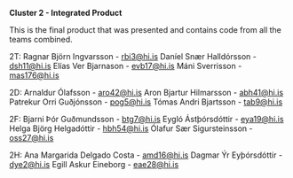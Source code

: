 **Cluster 2 - Integrated Product**

This is the final product that was presented and contains code from all the teams combined.

2T:
Ragnar Björn Ingvarsson - rbi3@hi.is
Daníel Snær Halldórsson - dsh11@hi.is
Elías Ver Bjarnason - evb17@hi.is
Máni Sverrisson - mas176@hi.is

2D:
Arnaldur Ólafsson - aro42@hi.is
Aron Bjartur Hilmarsson - abh41@hi.is
Patrekur Orri Guðjónsson - pog5@hi.is
Tómas Andri Bjartsson - tab9@hi.is

2F:
Bjarni Þór Guðmundsson - btg7@hi.is
Eygló Ástþórsdóttir - eya19@hi.is
Helga Björg Helgadóttir - hbh54@hi.is
Ólafur Sær Sigursteinsson - oss27@hi.is

2H:
Ana Margarida Delgado Costa - amd16@hi.is
Dagmar Ýr Eyþórsdóttir - dye2@hi.is
Egill Askur Eineborg - eae28@hi.is


